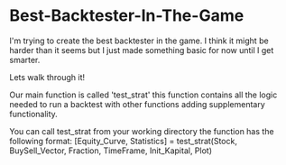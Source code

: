 # Best-Backtester-In-The-Game
I'm trying to create the best backtester in the game. I think it might be harder than it seems but I just made something basic for now until I get smarter.

Lets walk through it!

Our main function is called 'test_strat' this function contains all the logic needed to run a backtest with other functions adding supplementary functionality.

You can call test_strat from your working directory the function has the following format:
[Equity_Curve, Statistics] = test_strat(Stock, BuySell_Vector, Fraction, TimeFrame, Init_Kapital, Plot)


